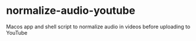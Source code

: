 # normalize-audio-youtube
Macos app and shell script to normalize audio in videos before uploading to YouTube
